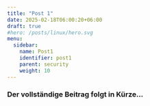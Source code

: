 ```yaml
---
title: "Post 1"
date: 2025-02-18T06:00:20+06:00
draft: true
#hero: /posts/linux/hero.svg
menu:
  sidebar:
    name: Post1
    identifier: post1
    parent: security
    weight: 10
---
```

### Der vollständige Beitrag folgt in Kürze...